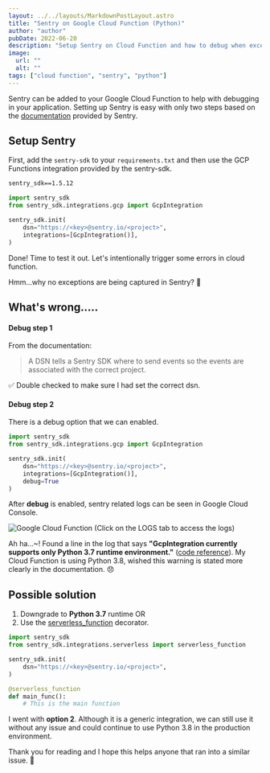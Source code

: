 ```yaml
---
layout: ../../layouts/MarkdownPostLayout.astro
title: "Sentry on Google Cloud Function (Python)"
author: "author"
pubDate: 2022-06-20
description: "Setup Sentry on Cloud Function and how to debug when exceptions are not captured on Sentry."
image:
  url: ""
  alt: ""
tags: ["cloud function", "sentry", "python"]
---
```


Sentry can be added to your Google Cloud Function to help with debugging in your application. Setting up Sentry is easy with only two steps based on the [documentation](https://sentry.io/for/google-cloud-functions/) provided by Sentry.

## Setup Sentry

First, add the `sentry-sdk` to your `requirements.txt` and then use the GCP Functions integration provided by the sentry-sdk.

```txt title="requirements.txt"
sentry_sdk==1.5.12
```

```python title="main.py"
import sentry_sdk
from sentry_sdk.integrations.gcp import GcpIntegration

sentry_sdk.init(
    dsn="https://<key>@sentry.io/<project>",
    integrations=[GcpIntegration()],
)
```

Done! Time to test it out. Let's intentionally trigger some errors in cloud function.

Hmm...why no exceptions are being captured in Sentry? 🤔

## What's wrong.....

#### Debug step 1

From the documentation:

> A DSN tells a Sentry SDK where to send events so the events are associated with the correct project.

✅ Double checked to make sure I had set the correct dsn.

#### Debug step 2

There is a debug option that we can enabled.

```python {7} title="main.py"
import sentry_sdk
from sentry_sdk.integrations.gcp import GcpIntegration

sentry_sdk.init(
    dsn="https://<key>@sentry.io/<project>",
    integrations=[GcpIntegration()],
    debug=True
)
```

After **debug** is enabled, sentry related logs can be seen in Google Cloud Console.

![Google Cloud Function (Click on the LOGS tab to access the logs)](https://bloggie.io/images/m0vrw2p4wzh003q7qqvw686l3ghz.png)

Ah ha...~! Found a line in the log that says **"GcpIntegration currently supports only Python 3.7 runtime environment."** ([code reference](https://github.com/getsentry/sentry-python/blob/master/sentry_sdk/integrations/gcp.py#L132-L134)). My Cloud Function is using Python 3.8, wished this warning is stated more clearly in the documentation. 😞

## Possible solution

1. Downgrade to **Python 3.7** runtime OR
2. Use the [serverless_function](https://docs.sentry.io/platforms/python/guides/serverless/) decorator.

```python {2,5} title="main.py"
import sentry_sdk
from sentry_sdk.integrations.serverless import serverless_function

sentry_sdk.init(
    dsn="https://<key>@sentry.io/<project>",
)

@serverless_function
def main_func():
    # This is the main function
```

I went with **option 2**. Although it is a generic integration, we can still use it without any issue and could continue to use Python 3.8 in the production environment.

Thank you for reading and I hope this helps anyone that ran into a similar issue. 👋
